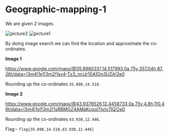 # Geographic-mapping-1

We are given 2 images.

![picture2](https://user-images.githubusercontent.com/73250884/122715520-9f009c00-d286-11eb-8044-d0023ff33cff.png)
![picture1](https://user-images.githubusercontent.com/73250884/122715526-a0ca5f80-d286-11eb-8022-defe538e090f.png)

By doing image search we can find the location and approximate the co-ordinates.

**Image 1**

https://www.google.com/maps/@35.8980331,14.517993,0a,75y,357.04h,87.26t/data=!3m4!1e1!3m2!1sv4-Tz3_nciJr10A1On3UZA!2e0

Rounding up the co-ordinates ``35.898,14.518``.

**Image 2**

https://www.google.com/maps/@43.9376526,12.4458733,0a,75y,4.8h,110.46t/data=!3m4!1e1!3m2!1sRBMGZ4AMaKcpoI7txtv7IQ!2e0

Rounding up the co-ordinates ``43.938,12.446``.

Flag:- ``flag{35.898,14.518,43.938,12.446}``
